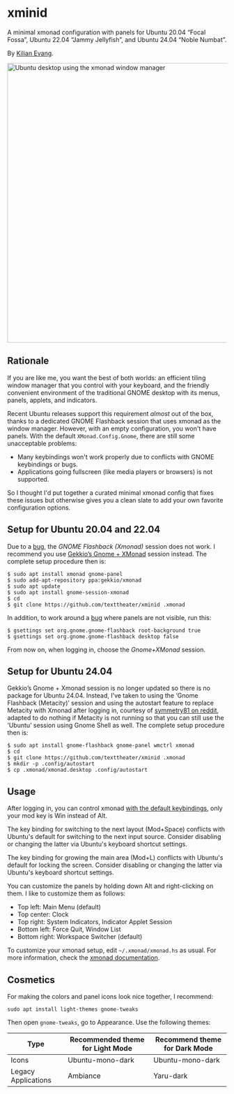 xminid
======

A minimal xmonad configuration with panels for Ubuntu 20.04 “Focal Fossa”,
Ubuntu 22.04 “Jammy Jellyfish”, and Ubuntu 24.04 “Noble Numbat”.

By [Kilian Evang](https://github.com/texttheater).

<img alt="Ubuntu desktop using the xmonad window manager" src="screenshot.png" width="640">

Rationale
---------

If you are like me, you want the best of both worlds: an efficient tiling
window manager that you control with your keyboard, and the friendly convenient
environment of the traditional GNOME desktop with its menus, panels, applets,
and indicators.

Recent Ubuntu releases support this requirement *almost* out of the box, thanks
to a dedicated GNOME Flashback session that uses xmonad as the window manager.
However, with an empty configuration, you won't have panels. With the default
`XMonad.Config.Gnome`, there are still some unacceptable problems:

* Many keybindings won't work properly due to conflicts with GNOME keybindings
  or bugs.
* Applications going fullscreen (like media players or browsers) is not
  supported.

So I thought I'd put together a curated minimal xmonad config that fixes these
issues but otherwise gives you a clean slate to add your own favorite
configuration options.

Setup for Ubuntu 20.04 and 22.04
--------------------------------

Due to a [bug](https://bugs.launchpad.net/ubuntu/+source/xmonad/+bug/1919089),
the *GNOME Flashback (Xmonad)* session does not work. I recommend you use
[Gekkio’s Gnome + XMonad](https://github.com/Gekkio/gnome-session-xmonad)
session instead. The complete setup procedure then is:

    $ sudo apt install xmonad gnome-panel
    $ sudo add-apt-repository ppa:gekkio/xmonad
    $ sudo apt update
    $ sudo apt install gnome-session-xmonad
    $ cd
    $ git clone https://github.com/texttheater/xminid .xmonad

In addition, to work around a [bug](https://github.com/Gekkio/gnome-session-xmonad/issues/14)
where panels are not visible, run this:

    $ gsettings set org.gnome.gnome-flashback root-background true
    $ gsettings set org.gnome.gnome-flashback desktop false

From now on, when logging in, choose the *Gnome+XMonad* session.

Setup for Ubuntu 24.04
----------------------

Gekkio’s Gnome + Xmonad session is no longer updated so there is no package for
Ubuntu 24.04. Instead, I’ve taken to using the ‘Gnome Flashback (Metacity)’
session and using the autostart feature to replace Metacity with Xmonad after
logging in, courtesy of [symmetry81 on
reddit](https://www.reddit.com/r/xmonad/comments/nyfq5b/xmonad_and_gnome_in_ubuntu_2104_success/),
adapted to do nothing if Metacity is not running so that you can still use the
‘Ubuntu’ session using Gnome Shell as well. The complete setup procedure then
is:

    $ sudo apt install gnome-flashback gnome-panel wmctrl xmonad
    $ cd
    $ git clone https://github.com/texttheater/xminid .xmonad
    $ mkdir -p .config/autostart
    $ cp .xmonad/xmonad.desktop .config/autostart

Usage
-----

After logging in, you can control xmonad [with the default
keybindings](https://xmonad.org/documentation.html), only your mod key is Win
instead of Alt.

The key binding for switching to the next layout (Mod+Space) conflicts with
Ubuntu's default for switching to the next input source. Consider disabling or
changing the latter via Ubuntu's keyboard shortcut settings.

The key binding for growing the main area (Mod+L) conflicts with Ubuntu's
default for locking the screen. Consider disabling or changing the latter via
Ubuntu's keyboard shortcut settings.

You can customize the panels by holding down Alt and right-clicking on them. I
like to customize them as follows:

* Top left: Main Menu (default)
* Top center: Clock
* Top right: System Indicators, Indicator Applet Session
* Bottom left: Force Quit, Window List
* Bottom right: Workspace Switcher (default)

To customize your xmonad setup, edit `~/.xmonad/xmonad.hs` as usual. For more
information, check the [xmonad
documentation](https://xmonad.org/documentation.html).

Cosmetics
---------

For making the colors and panel icons look nice together, I recommend:

    sudo apt install light-themes gnome-tweaks

Then open `gnome-tweaks`, go to Appearance. Use the following themes:

| Type                | Recommended theme for Light Mode | Recommend theme for Dark Mode |
| ------------------- | -------------------------------- | ----------------------------- |
| Icons               | Ubuntu-mono-dark                 | Ubuntu-mono-dark              |
| Legacy Applications | Ambiance                         | Yaru-dark                     |
